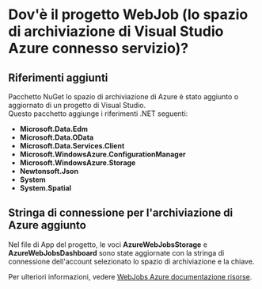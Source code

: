 <properties
    pageTitle="Dov'è il progetto WebJob (lo spazio di archiviazione di Visual Studio Azure connesso servizio)? | Microsoft Azure"
    description="Descrive modifiche apportate in un progetto di Azure WebJob dopo la connessione a un account di archiviazione utilizzando Visual Studio connessi servizi"
    services="storage"
    documentationCenter=""
    authors="TomArcher"
    manager="douge"
    editor=""/>

<tags
    ms.service="storage"
    ms.workload="web"
    ms.tgt_pltfrm="vs-what-happened"
    ms.devlang="na"
    ms.topic="article"
    ms.date="08/15/2016"
    ms.author="tarcher"/>

# <a name="what-happened-to-my-webjob-project-visual-studio-azure-storage-connected-service"></a>Dov'è il progetto WebJob (lo spazio di archiviazione di Visual Studio Azure connesso servizio)?

## <a name="references-added"></a>Riferimenti aggiunti

Pacchetto NuGet lo spazio di archiviazione di Azure è stato aggiunto o aggiornato di un progetto di Visual Studio.  
Questo pacchetto aggiunge i riferimenti .NET seguenti:

- **Microsoft.Data.Edm**
- **Microsoft.Data.OData**
- **Microsoft.Data.Services.Client**
- **Microsoft.WindowsAzure.ConfigurationManager**
- **Microsoft.WindowsAzure.Storage**
- **Newtonsoft.Json**
- **System**
- **System.Spatial**

## <a name="connection-string-for-azure-storage-added"></a>Stringa di connessione per l'archiviazione di Azure aggiunto
Nel file di App del progetto, le voci **AzureWebJobsStorage** e **AzureWebJobsDashboard** sono state aggiornate con la stringa di connessione dell'account selezionato lo spazio di archiviazione e la chiave.

Per ulteriori informazioni, vedere [WebJobs Azure documentazione risorse](http://go.microsoft.com/fwlink/?linkid=390226).
